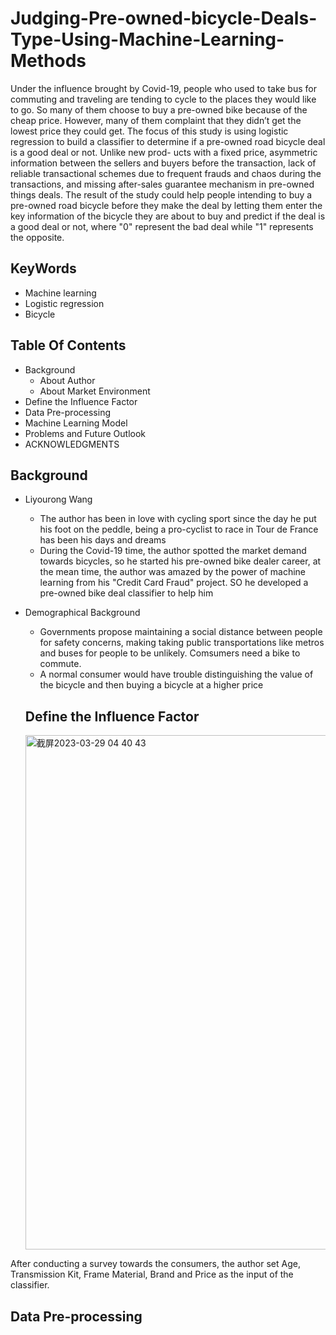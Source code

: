 # Judging-Pre-owned-bicycle-Deals-Type-Using-Machine-Learning-Methods

Under the influence brought by Covid-19, people who used to take bus for commuting and traveling are tending to cycle to the places they would like to go. So many of them choose to buy a pre-owned bike because of the cheap price. However, many of them complaint that they didn’t get the lowest price they could get. The focus of this study is using logistic regression to build a classifier to determine if a pre-owned road bicycle deal is a good deal or not. Unlike new prod- ucts with a fixed price, asymmetric information between the sellers and buyers before the transaction, lack of reliable transactional schemes due to frequent frauds and chaos during the transactions, and missing after-sales guarantee mechanism in pre-owned things deals. The result of the study could help people intending to buy a pre-owned road bicycle before they make the deal by letting them enter the key information of the bicycle they are about to buy and predict if the deal is a good deal or not, where "0" represent the bad deal while "1" represents the opposite.

## KeyWords
- Machine learning
- Logistic regression
- Bicycle

## Table Of Contents
- Background
  - About Author
  - About Market Environment
- Define the Influence Factor
- Data Pre-processing
- Machine Learning Model
- Problems and Future Outlook
- ACKNOWLEDGMENTS

## Background
- Liyourong Wang
  - The author has been in love with cycling sport since the day he put his foot on the peddle, being a pro-cyclist to race in Tour de France has been his days and dreams
  - During the Covid-19 time, the author spotted the market demand towards bicycles, so he started his pre-owned bike dealer career, at the mean time, the author was amazed by the power of machine learning from his "Credit Card Fraud" project. SO he developed a pre-owned bike deal classifier to help him 
- Demographical Background
  - Governments propose maintaining a social distance between people for safety concerns, making taking public transportations like metros and buses for people to be unlikely. Comsumers need a bike to commute.
  - A normal consumer would have trouble distinguishing the value of the bicycle and then buying a bicycle at a higher price
  
  ## Define the Influence Factor
  <img width="823" alt="截屏2023-03-29 04 40 43" src="https://user-images.githubusercontent.com/105031962/228477368-8a053035-353b-48f3-9f68-82da2c00b038.png">
  
After conducting a survey towards the consumers, the author set Age, Transmission Kit, Frame Material, Brand and Price as the input of the classifier.

  ## Data Pre-processing
